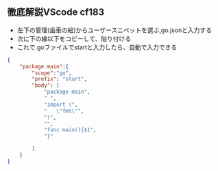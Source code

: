 ## 徹底解説VScode  cf183

- 左下の管理(歯車の絵)からユーザースニペットを選ぶ,go.jsonと入力する
- 次に下の線以下をコピーして、貼り付ける
- これで.goファイルでstartと入力したら、自動で入力できる


```json
{
	"package main":{
		"scope":"go",
		"prefix": "start",
		"body": [
			"package main",
			" ",
			"import (",
			"   \"fmt\"",
			")",
			"",
			"func main(){$1",
			"}"

		]
	}
}
```
